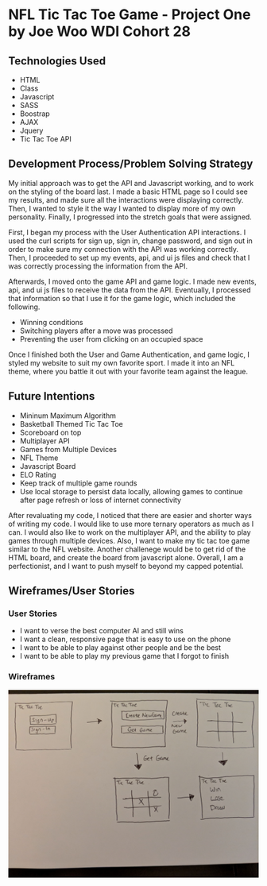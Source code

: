 # NFL Tic Tac Toe Game - Project One by Joe Woo WDI Cohort 28

## Technologies Used
- HTML
- Class
- Javascript
- SASS
- Boostrap
- AJAX
- Jquery
- Tic Tac Toe API

## Development Process/Problem Solving Strategy
My initial approach was to get the API and Javascript working, and to work on the styling of the board last. I made a basic HTML page so I could see my results, and made sure all the interactions were displaying correctly. Then, I wanted to style it the way I wanted to display more of my own personality. Finally, I progressed into the stretch goals that were assigned.

First, I began my process with the User Authentication API interactions. I used the curl scripts for sign up, sign in, change password, and sign out in order to make sure my connection with the API was working correctly. Then, I proceeded to set up my events, api, and ui js files and check that I was correctly processing the information from the API.

Afterwards, I moved onto the game API and game logic. I made new events, api, and ui js files to receive the data from the API. Eventually, I processed that information so that I use it for the game logic, which included the following.
  - Winning conditions
  - Switching players after a move was processed
  - Preventing the user from clicking on an occupied space

Once I finished both the User and Game Authentication, and game logic, I styled my website to suit my own favorite sport. I made it into an NFL theme, where you battle it out with your favorite team against the league.

## Future Intentions
- Mininum Maximum Algorithm
- Basketball Themed Tic Tac Toe
- Scoreboard on top
- Multiplayer API
- Games from Multiple Devices
- NFL Theme
- Javascript Board
- ELO Rating
- Keep track of multiple game rounds
- Use local storage to persist data locally, allowing games to continue after page refresh or loss of internet connectivity

After revaluating my code, I noticed that there are easier and shorter ways of writing my code. I would like to use more ternary operators as much as I can. I would also like to work on the multiplayer API, and the ability to play games through multiple devices. Also, I want to make my tic tac toe game similar to the NFL website. Another challenege would be to get rid of the HTML board, and create the board from javascript alone. Overall, I am a perfectionist, and I want to push myself to beyond my capped potential.

## Wireframes/User Stories
### User Stories
- I want to verse the best computer AI and still wins
- I want a clean, responsive page that is easy to use on the phone
- I want to be able to play against other people and be the best
- I want to be able to play my previous game that I forgot to finish

### Wireframes
![Wireframe](https://github.com/jooewoo/tic-tac-toe-client/blob/master/public/Wireframe.png)
